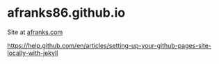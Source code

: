 # afranks86.github.io

Site at [afranks.com](afranks.com)

https://help.github.com/en/articles/setting-up-your-github-pages-site-locally-with-jekyll
